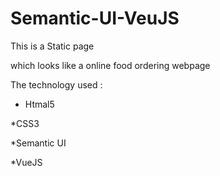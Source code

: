 # Semantic-UI-VeuJS

This is a Static page

which looks like a online food ordering webpage

The technology used :

  * Htmal5
  
  *CSS3
  
  *Semantic UI
  
  *VueJS
  
  
